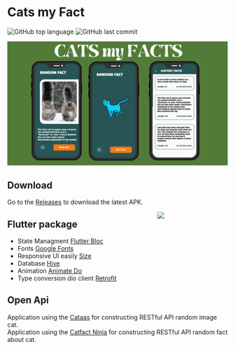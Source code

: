 # Cats my Fact

![GitHub top language](https://img.shields.io/github/languages/top/NI-KI-TA-KR/Cats-my-Facts) ![GitHub last commit](https://img.shields.io/github/last-commit/NI-KI-TA-KR/Cats-my-Facts)

<p align="center">
<img src="https://github.com/NI-KI-TA-KR/Cats-my-Facts/blob/0447648f6f64bfcaa71486818dc8211ebda364af/previews/demo.png"/>
</p>

## Download
Go to the [Releases](previews/app-release.apk) to download the latest APK.


<img src="/previews/video.gif" align="right" width="32%"/>

## Flutter package

- State Managment [Flutter Bloc](https://pub.dev/packages/flutter_bloc)
- Fonts [Google Fonts](https://pub.dev/packages/google_fonts)
- Responsive UI easily [Size](https://pub.dev/packages/sizer)
- Database [Hive](https://pub.dev/packages/hive)
- Animation [Animate Do](https://pub.dev/packages/animate_do)
- Type conversion dio client [Retrofit](https://pub.dev/packages/retrofit) 

## Open Api

Application using the [Cataas](https://cataas.com/) for constructing RESTful API random image cat.<br>
Application using the [Catfact Ninja](https://catfact.ninja/) for constructing RESTful API random fact about cat.<br>
